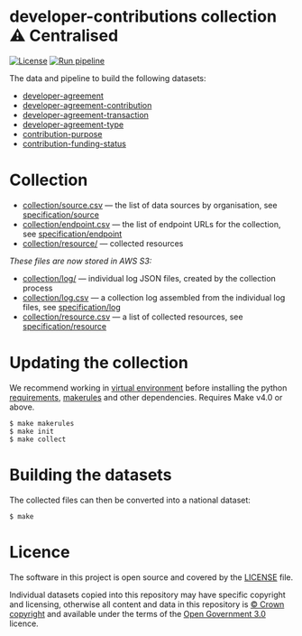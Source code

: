 # developer-contributions collection ⚠️ Centralised

[![License](https://img.shields.io/github/license/mashape/apistatus.svg)](https://github.com/digital-land/developer-contributions/blob/main/LICENSE)
[![Run pipeline](https://github.com/digital-land/developer-contributions-collection/actions/workflows/run.yml/badge.svg)](https://github.com/digital-land/developer-contributions-collection/actions/workflows/run.yml)

The data and pipeline to build the following datasets:

* [developer-agreement](https://www.digital-land.info/dataset/developer-agreement)
* [developer-agreement-contribution](https://www.digital-land.info/dataset/developer-agreement-contribution)
* [developer-agreement-transaction](https://www.digital-land.info/dataset/developer-agreement-transaction)
* [developer-agreement-type](https://www.digital-land.info/dataset/developer-agreement-type)
* [contribution-purpose](https://www.digital-land.info/dataset/contribution-purpose)
* [contribution-funding-status](https://www.digital-land.info/dataset/contribution-funding-status)

# Collection

* [collection/source.csv](collection/source.csv) — the list of data sources by organisation, see [specification/source](https://digital-land.github.io/specification/schema/source/)
* [collection/endpoint.csv](collection/endpoint.csv) — the list of endpoint URLs for the collection, see [specification/endpoint](https://digital-land.github.io/specification/schema/endpoint)
* [collection/resource/](collection/resource/) — collected resources

*These files are now stored in AWS S3:*

* [collection/log/](https://files.planning.data.gov.uk/developer-contributions-collection/collection/log/) — individual log JSON files, created by the collection process
* [collection/log.csv](https://files.planning.data.gov.uk/developer-contributions-collection/collection/log.csv) — a collection log assembled from the individual log files, see [specification/log](https://files.planning.data.gov.uk/developer-contributions-collection/https://digital-land.github.io/specification/schema/log)
* [collection/resource.csv](https://files.planning.data.gov.uk/developer-contributions-collection/collection/resource.csv) — a list of collected resources, see [specification/resource](https://files.planning.data.gov.uk/developer-contributions-collection/https://digital-land.github.io/specification/schema/resource)

# Updating the collection

We recommend working in [virtual environment](http://docs.python-guide.org/en/latest/dev/virtualenvs/) before installing the python [requirements](requirements.txt), [makerules](https://github.com/digital-land/makerules) and other dependencies. Requires Make v4.0 or above.

    $ make makerules
    $ make init
    $ make collect

# Building the datasets

The collected files can then be converted into a national dataset:

    $ make

# Licence

The software in this project is open source and covered by the [LICENSE](LICENSE) file.

Individual datasets copied into this repository may have specific copyright and licensing, otherwise all content and data in this repository is
[© Crown copyright](http://www.nationalarchives.gov.uk/information-management/re-using-public-sector-information/copyright-and-re-use/crown-copyright/)
and available under the terms of the [Open Government 3.0](https://www.nationalarchives.gov.uk/doc/open-government-licence/version/3/) licence.
